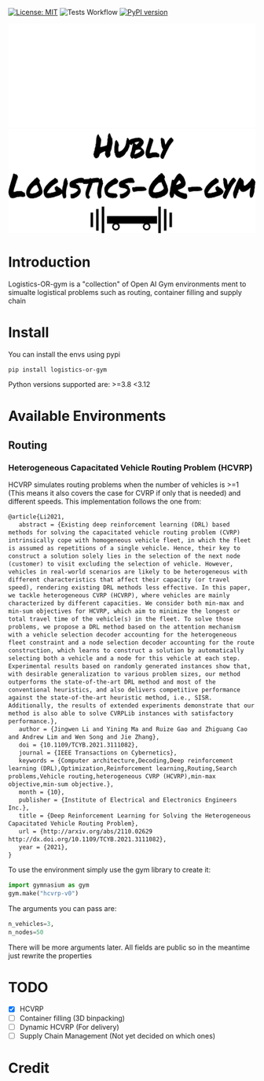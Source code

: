 
[![License: MIT](https://img.shields.io/badge/License-MIT-yellow.svg)](https://opensource.org/licenses/MIT)
![Tests Workflow](https://github.com/HublyGroup/logistics-or-gym/actions/workflows/python-app.yml/badge.svg)
 [![PyPI version](https://badge.fury.io/py/logistics-or-gym.svg)](https://badge.fury.io/py/logistics-or-gym)

![Logo](img/4x/logo2.png#gh-dark-mode-only)
![LogoBlack](img/4x/logo-black.png#gh-light-mode-only)

# Introduction
Logistics-OR-gym is a "collection" of Open AI Gym environments ment to simualte logistical problems such as routing, 
container filling and supply chain 
# Install
You can install the envs using pypi
````shell
pip install logistics-or-gym
````
Python versions supported are: >=3.8 <3.12

# Available Environments
## Routing
### Heterogeneous Capacitated Vehicle Routing Problem (HCVRP)
HCVRP simulates routing problems when the number of vehicles is >=1 (This means it also covers the case for CVRP if only
that is needed) and different speeds. This implementation follows the one from:
````cite
@article{Li2021,
   abstract = {Existing deep reinforcement learning (DRL) based methods for solving the capacitated vehicle routing problem (CVRP) intrinsically cope with homogeneous vehicle fleet, in which the fleet is assumed as repetitions of a single vehicle. Hence, their key to construct a solution solely lies in the selection of the next node (customer) to visit excluding the selection of vehicle. However, vehicles in real-world scenarios are likely to be heterogeneous with different characteristics that affect their capacity (or travel speed), rendering existing DRL methods less effective. In this paper, we tackle heterogeneous CVRP (HCVRP), where vehicles are mainly characterized by different capacities. We consider both min-max and min-sum objectives for HCVRP, which aim to minimize the longest or total travel time of the vehicle(s) in the fleet. To solve those problems, we propose a DRL method based on the attention mechanism with a vehicle selection decoder accounting for the heterogeneous fleet constraint and a node selection decoder accounting for the route construction, which learns to construct a solution by automatically selecting both a vehicle and a node for this vehicle at each step. Experimental results based on randomly generated instances show that, with desirable generalization to various problem sizes, our method outperforms the state-of-the-art DRL method and most of the conventional heuristics, and also delivers competitive performance against the state-of-the-art heuristic method, i.e., SISR. Additionally, the results of extended experiments demonstrate that our method is also able to solve CVRPLib instances with satisfactory performance.},
   author = {Jingwen Li and Yining Ma and Ruize Gao and Zhiguang Cao and Andrew Lim and Wen Song and Jie Zhang},
   doi = {10.1109/TCYB.2021.3111082},
   journal = {IEEE Transactions on Cybernetics},
   keywords = {Computer architecture,Decoding,Deep reinforcement learning (DRL),Optimization,Reinforcement learning,Routing,Search problems,Vehicle routing,heterogeneous CVRP (HCVRP),min-max objective,min-sum objective.},
   month = {10},
   publisher = {Institute of Electrical and Electronics Engineers Inc.},
   title = {Deep Reinforcement Learning for Solving the Heterogeneous Capacitated Vehicle Routing Problem},
   url = {http://arxiv.org/abs/2110.02629 http://dx.doi.org/10.1109/TCYB.2021.3111082},
   year = {2021},
}
````
To use the environment simply use the gym library to create it:
````python
import gymnasium as gym
gym.make("hcvrp-v0")
````
The arguments you can pass are: 
````python
n_vehicles=3, 
n_nodes=50
````

There will be more arguments later. All fields are public so in the meantime just rewrite the properties

# TODO
- [X] HCVRP
- [ ] Container filling (3D binpacking)
- [ ] Dynamic HCVRP (For delivery)
- [ ] Supply Chain Management (Not yet decided on which ones)
# Credit
